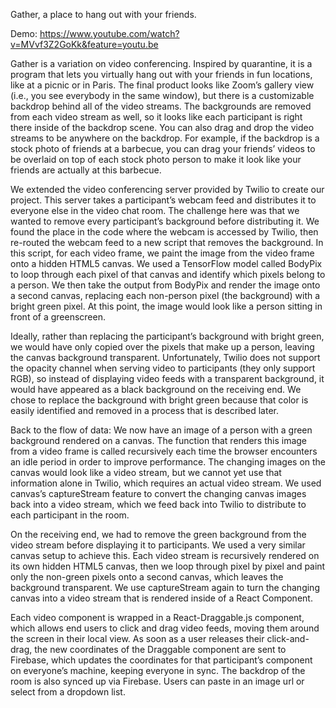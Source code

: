 Gather, a place to hang out with your friends. 

Demo: https://www.youtube.com/watch?v=MVvf3Z2GoKk&feature=youtu.be

Gather is a variation on video conferencing. Inspired by quarantine, it is a program that lets you virtually hang out with your friends in fun locations, like at a picnic or in Paris. The final product looks like Zoom’s gallery view (i.e., you see everybody in the same window), but there is a customizable backdrop behind all of the video streams. The backgrounds are removed from each video stream as well, so it looks like each participant is right there inside of the backdrop scene. You can also drag and drop the video streams to be anywhere on the backdrop. For example, if the backdrop is a stock photo of friends at a barbecue, you can drag your friends’ videos to be overlaid on top of each stock photo person to make it look like your friends are actually at this barbecue.

We extended the video conferencing server provided by Twilio to create our project. This server takes a participant’s webcam feed and distributes it to everyone else in the video chat room. The challenge here was that we wanted to remove every participant’s background before distributing it. We found the place in the code where the webcam is accessed by Twilio, then re-routed the webcam feed to a new script that removes the background. In this script, for each video frame, we paint the image from the video frame onto a hidden HTML5 canvas. We used a TensorFlow model called BodyPix to loop through each pixel of that canvas and identify which pixels belong to a person. We then take the output from BodyPix and render the image onto a second canvas, replacing each non-person pixel (the background) with a bright green pixel. At this point, the image would look like a person sitting in front of a greenscreen. 

Ideally, rather than replacing the participant’s background with bright green, we would have only copied over the pixels that make up a person, leaving the canvas background transparent. Unfortunately, Twilio does not support the opacity channel when serving video to participants (they only support RGB), so instead of displaying video feeds with a transparent background, it would have appeared as a black background on the receiving end. We chose to replace the background with bright green because that color is easily identified and removed in a process that is described later.

Back to the flow of data: We now have an image of a person with a green background rendered on a canvas. The function that renders this image from a video frame is called recursively each time the browser encounters an idle period in order to improve performance. The changing images on the canvas would look like a video stream, but we cannot yet use that information alone in Twilio, which requires an actual video stream. We used canvas’s captureStream feature to convert the changing canvas images back into a video stream, which we feed back into Twilio to distribute to each participant in the room. 

On the receiving end, we had to remove the green background from the video stream before displaying it to participants. We used a very similar canvas setup to achieve this. Each video stream is recursively rendered on its own hidden HTML5 canvas, then we loop through pixel by pixel and paint only the non-green pixels onto a second canvas, which leaves the background transparent. We use captureStream again to turn the changing canvas into a video stream that is rendered inside of a React Component. 

Each video component is wrapped in a React-Draggable.js component, which allows end users to click and drag video feeds, moving them around the screen in their local view. As soon as a user releases their click-and-drag, the new coordinates of the Draggable component are sent to Firebase, which updates the coordinates for that participant’s component on everyone’s machine, keeping everyone in sync. The backdrop of the room is also synced up via Firebase. Users can paste in an image url or select from a dropdown list.

